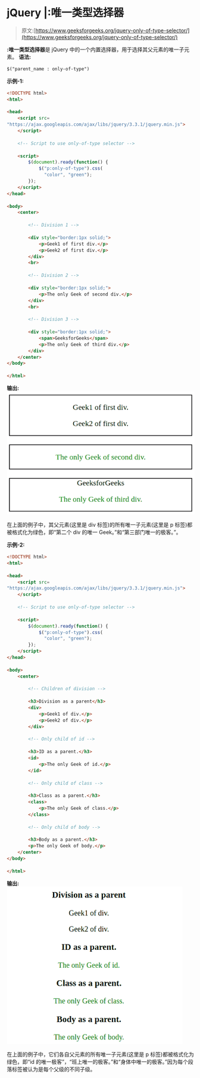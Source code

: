 # jQuery |:唯一类型选择器

> 原文:[https://www.geeksforgeeks.org/jquery-only-of-type-selector/](https://www.geeksforgeeks.org/jquery-only-of-type-selector/)

**:唯一类型选择器**是 jQuery 中的一个内置选择器，用于选择其父元素的唯一子元素。
**语法:**

```html
$("parent_name : only-of-type")

```

**示例-1:**

```html
<!DOCTYPE html>
<html>

<head>
    <script src=
"https://ajax.googleapis.com/ajax/libs/jquery/3.3.1/jquery.min.js">
    </script>

    <!-- Script to use only-of-type selector -->

    <script>
        $(document).ready(function() {
            $("p:only-of-type").css(
              "color", "green");
        });
    </script>
</head>

<body>
    <center>

        <!-- Division 1 -->

        <div style="border:1px solid;">
            <p>Geek1 of first div.</p>
            <p>Geek2 of first div.</p>
        </div>
        <br>

        <!-- Division 2 -->

        <div style="border:1px solid;">
            <p>The only Geek of second div.</p>
        </div>
        <br>

        <!-- Division 3 -->

        <div style="border:1px solid;">
            <span>GeeksforGeeks</span>
            <p>The only Geek of third div.</p>
        </div>
    </center>
</body>

</html>
```

**输出:**
![](img/6e33363e7553df91949faa233e9d45a2.png)

在上面的例子中，其父元素(这里是 div 标签)的所有唯一子元素(这里是 p 标签)都被格式化为绿色，即“第二个 div 的唯一 Geek。”和“第三部门唯一的极客。”。

**示例-2:**

```html
<!DOCTYPE html>
<html>

<head>
    <script src=
"https://ajax.googleapis.com/ajax/libs/jquery/3.3.1/jquery.min.js">
    </script>

    <!-- Script to use only-of-type selector -->

    <script>
        $(document).ready(function() {
            $("p:only-of-type").css(
              "color", "green");
        });
    </script>
</head>

<body>
    <center>

        <!-- Children of division -->

        <h3>Division as a parent</h3>
        <div>
            <p>Geek1 of div.</p>
            <p>Geek2 of div.</p>
        </div>

        <!-- Only child of id -->

        <h3>ID as a parent.</h3>
        <id>
            <p>The only Geek of id.</p>
        </id>

        <!-- Only child of class -->

        <h3>Class as a parent.</h3>
        <class>
            <p>The only Geek of class.</p>
        </class>

        <!-- Only child of body -->

        <h3>Body as a parent.</h3>
        <p>The only Geek of body.</p>
    </center>
</body>

</html>
```

**输出:**
![](img/230bd5d4886b60fe6a75ebfabf8b37e4.png)

在上面的例子中，它们各自父元素的所有唯一子元素(这里是 p 标签)都被格式化为绿色，即“id 的唯一极客”，“班上唯一的极客。”和“身体中唯一的极客。”因为每个段落标签被认为是每个父级的不同子级。